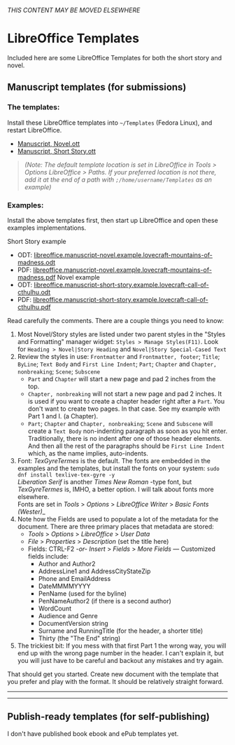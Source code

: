 _THIS CONTENT MAY BE MOVED ELSEWHERE_

# LibreOffice Templates

Included here are some LibreOffice Templates for both the short story and novel.

## Manuscript templates (for submissions)

### The templates:

Install these LibreOffice templates into `~/Templates` (Fedora Linux), and restart LibreOffice.  

* [Manuscript, Novel.ott](./Manuscript%2C%20Novel.ott)
* [Manuscript, Short Story.ott](./Manuscript%2C%20Short%20Story.ott)

> _(Note: The default template location is set in LibreOffice in Tools > Options
> LibreOffice > Paths. If your preferred location is not there, add it at the
> end of a path with `;/home/username/Templates` as an example)_


### Examples:

Install the above templates first, then start up LibreOffice and open these examples implementations.

Short Story example
* ODT: [libreoffice.manuscript-novel.example.lovecraft-mountains-of-madness.odt](./libreoffice.manuscript-novel.example.lovecraft-mountains-of-madness.odt)
* PDF: [libreoffice.manuscript-novel.example.lovecraft-mountains-of-madness.pdf](./libreoffice.manuscript-novel.example.lovecraft-mountains-of-madness.pdf)
Novel example
* ODT: [libreoffice.manuscript-short-story.example.lovecraft-call-of-cthulhu.odt](./libreoffice.manuscript-short-story.example.lovecraft-call-of-cthulhu.odt)
* PDF: [libreoffice.manuscript-short-story.example.lovecraft-call-of-cthulhu.pdf](./libreoffice.manuscript-short-story.example.lovecraft-call-of-cthulhu.pdf)

Read carefully the comments. There are a couple things you need to know:
1. Most Novel/Story styles are listed under two parent styles in the "Styles
   and Formatting" manager widget: `Styles > Manage Styles(F11)`. Look for
   `Heading > Novel|Story Heading` and `Novel|Story Special-Cased Text`
2. Review the styles in use: `Frontmatter` and `Frontmatter, footer`; `Title`;
   `ByLine`; `Text Body` and `First Line Indent`; `Part`; `Chapter`
   and `Chapter, nonbreaking`; `Scene`; `Subscene`
   - `Part` and `Chapter` will start a new page and pad 2 inches from the top.
   - `Chapter, nonbreaking` will not start a new page and pad 2 inches. It is
     used if you want to create a chapter header right after a `Part`. You
     don't want to create two pages. In that case. See my example with Part 1 and I.
     (a Chapter).
   - `Part`; `Chapter` and `Chapter, nonbreaking`; `Scene` and `Subscene` will
     create a `Text Body` non-indenting paragraph as soon as you hit enter.
     Traditionally, there is no indent after one of those header elements. And then
     all the rest of the paragraphs should be `First Line Indent` which, as the name implies, auto-indents.
3. Font: _TexGyreTermes_ is the default. The fonts are embedded in the examples and the templates, but install the fonts on your system: `sudo dnf install texlive-tex-gyre -y`  
   _Liberation Serif_ is another _Times New Roman_ -type font, but
   _TexGyreTermes_ is, IMHO, a better option. I will talk about fonts more
   elsewhere.  
   Fonts are set in _Tools_ > _Options_ > _LibreOffice Writer_ > _Basic Fonts (Wester)__
4. Note how the Fields are used to populate a lot of the metadata for the document. There are three primary places that metadata are stored:
   - _Tools_ > _Options_ > _LibreOffice_ > _User Data_
   - _File_ > _Properties_ > _Description_ (set the title here)
   - Fields: CTRL-F2 _-or-_ _Insert_ > _Fields_ > _More Fields_  — Customized fields include:
     - Author and Author2
     - AddressLine1 and AddressCityStateZip
     - Phone and EmailAddress
     - DateMMMMYYYY
     - PenName (used for the byline)
     - PenNameAuthor2 (if there is a second author)
     - WordCount
     - Audience and Genre
     - DocumentVersion string
     - Surname and RunningTitle (for the header, a shorter title)
     - Thirty (the "The End" string)
5. The trickiest bit: If you mess with that first Part 1 the wrong way, you
   will end up with the wrong page number in the header. I can't explain it,
   but you will just have to be careful and backout any mistakes and try again.

That should get you started. Create new document with the template that you prefer and play with the format. It should be relatively straight forward.

---
---

## Publish-ready templates (for self-publishing)

I don't have published book ebook and ePub templates yet.
